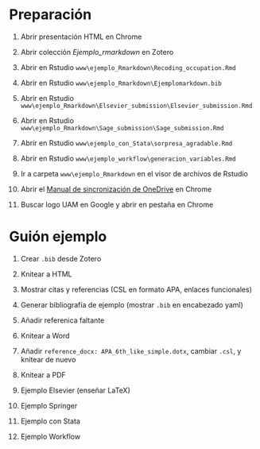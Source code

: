 # Preparación

1. Abrir presentación HTML en Chrome

1. Abrir colección _Ejemplo_rmarkdown_ en Zotero

1. Abrir en Rstudio `www\ejemplo_Rmarkdown\Recoding_occupation.Rmd`

1. Abrir en Rstudio `www\ejemplo_Rmarkdown\Ejemplomarkdown.bib`

1. Abrir en Rstudio
   `www\ejemplo_Rmarkdown\Elsevier_submission\Elsevier_submission.Rmd`

1. Abrir en Rstudio
   `www\ejemplo_Rmarkdown\Sage_submission\Sage_submission.Rmd`

1. Abrir en Rstudio `www\ejemplo_con_Stata\sorpresa_agradable.Rmd`

1. Abrir en Rstudio `www\ejemplo_workflow\generacion_variables.Rmd`

1. Ir a carpeta `www\ejemplo_Rmarkdown` en el visor de archivos de Rstudio

1. Abrir el [Manual de sincronización de OneDrive](https://dauam-my.sharepoint.com/personal/marta_miret_uam_es/_layouts/15/onedrive.aspx?id=%2Fpersonal%2Fmarta%5Fmiret%5Fuam%5Fes%2FDocuments%2FEdad%20con%20Salud%2FDocumentacion%20Edad%20con%20Salud%2FOtros%2FMigracio%CC%81n%20a%20OneDrive%2FManual%5Fsincronizacio%CC%81n%5FOneDrive%2Epdf&parent=%2Fpersonal%2Fmarta%5Fmiret%5Fuam%5Fes%2FDocuments%2FEdad%20con%20Salud%2FDocumentacion%20Edad%20con%20Salud%2FOtros%2FMigracio%CC%81n%20a%20OneDrive)
   en Chrome
   
1. Buscar logo UAM en Google y abrir en pestaña en Chrome


# Guión ejemplo

1. Crear `.bib` desde Zotero

1. Knitear a HTML

1. Mostrar citas y referencias (CSL en formato APA, enlaces funcionales)

1. Generar bibliografía de ejemplo (mostrar `.bib` en encabezado yaml)

1. Añadir referenica faltante

1. Knitear a Word

1. Añadir `reference_docx: APA_6th_like_simple.dotx`, cambiar `.csl`,
   y knitear de nuevo

1. Knitear a PDF

1. Ejemplo Elsevier (enseñar LaTeX)

1. Ejemplo Springer

1. Ejemplo con Stata

1. Ejemplo Workflow
